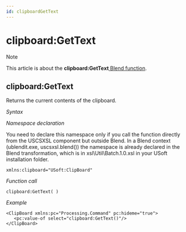 ```yaml
---
id: clipboardGetText
---
```


# clipboard:GetText



> [!NOTE]
> This article is about the **clipboard:GetText**[ Blend function](/docs/Repositories/Blend%20functions).

## **clipboard:GetText**

Returns the current contents of the clipboard.

*Syntax*

*Namespace declaration*

You need to declare this namespace only if you call the function directly from the USCSXSL component but outside Blend. In a Blend context (ublendit.exe, uscsxsl.blend()) the namespace is already declared in the Blend transformation, which is in xsl\\Util\\Batch.1.0.xsl in your USoft installation folder.

```
xmlns:clipboard="USoft:ClipBoard"
```

*Function call*

```
clipboard:GetText( )
```

*Example*

```language-xml
<ClipBoard xmlns:pc="Processing.Command" pc:hideme="true">
   <pc:value-of select="clipboard:GetText()"/>
</ClipBoard>
```

 